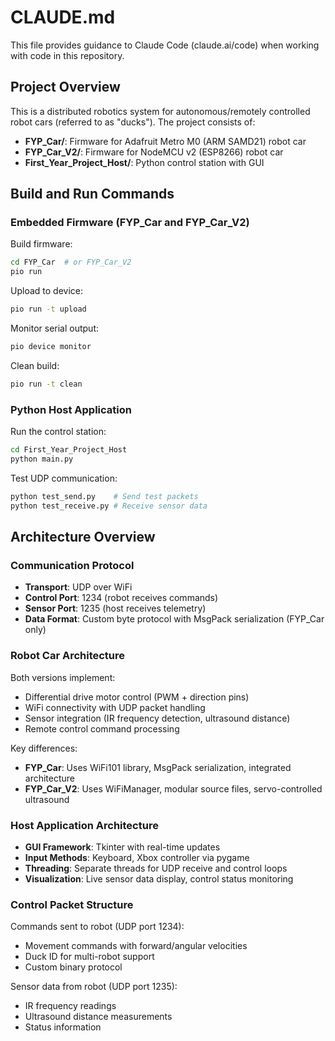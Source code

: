 # CLAUDE.md

This file provides guidance to Claude Code (claude.ai/code) when working with code in this repository.

## Project Overview

This is a distributed robotics system for autonomous/remotely controlled robot cars (referred to as "ducks"). The project consists of:
- **FYP_Car/**: Firmware for Adafruit Metro M0 (ARM SAMD21) robot car
- **FYP_Car_V2/**: Firmware for NodeMCU v2 (ESP8266) robot car  
- **First_Year_Project_Host/**: Python control station with GUI

## Build and Run Commands

### Embedded Firmware (FYP_Car and FYP_Car_V2)

Build firmware:
```bash
cd FYP_Car  # or FYP_Car_V2
pio run
```

Upload to device:
```bash
pio run -t upload
```

Monitor serial output:
```bash
pio device monitor
```

Clean build:
```bash
pio run -t clean
```

### Python Host Application

Run the control station:
```bash
cd First_Year_Project_Host
python main.py
```

Test UDP communication:
```bash
python test_send.py    # Send test packets
python test_receive.py # Receive sensor data
```

## Architecture Overview

### Communication Protocol
- **Transport**: UDP over WiFi
- **Control Port**: 1234 (robot receives commands)
- **Sensor Port**: 1235 (host receives telemetry)
- **Data Format**: Custom byte protocol with MsgPack serialization (FYP_Car only)

### Robot Car Architecture
Both versions implement:
- Differential drive motor control (PWM + direction pins)
- WiFi connectivity with UDP packet handling
- Sensor integration (IR frequency detection, ultrasound distance)
- Remote control command processing

Key differences:
- **FYP_Car**: Uses WiFi101 library, MsgPack serialization, integrated architecture
- **FYP_Car_V2**: Uses WiFiManager, modular source files, servo-controlled ultrasound

### Host Application Architecture
- **GUI Framework**: Tkinter with real-time updates
- **Input Methods**: Keyboard, Xbox controller via pygame
- **Threading**: Separate threads for UDP receive and control loops
- **Visualization**: Live sensor data display, control status monitoring

### Control Packet Structure
Commands sent to robot (UDP port 1234):
- Movement commands with forward/angular velocities
- Duck ID for multi-robot support
- Custom binary protocol

Sensor data from robot (UDP port 1235):
- IR frequency readings
- Ultrasound distance measurements
- Status information